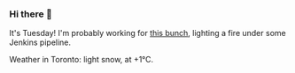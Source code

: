 ### Hi there :wave:

It's Tuesday! I'm probably working for [this bunch](https://github.com/kohofinancial), lighting a fire under some Jenkins pipeline.

Weather in Toronto: light snow, at +1°C.
